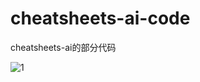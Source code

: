# cheatsheets-ai-code
cheatsheets-ai的部分代码

![1](https://github.com/yunshuipiao/cheatsheets-ai-code/blob/master/img/%E5%BC%82%E6%9E%84%E5%B9%B6%E8%A1%8C%E8%AE%A1%E7%AE%97.webp)
